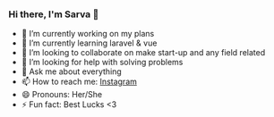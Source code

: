 ### Hi there, I'm Sarva 👋

- 🔭 I’m currently working on my plans
- 🌱 I’m currently learning laravel & vue
- 👯 I’m looking to collaborate on make start-up and any field related
- 🤔 I’m looking for help with solving problems
- 💬 Ask me about everything
- 📫 How to reach me: [Instagram](https://www.instagram.com/adesarva/)
- 😄 Pronouns: Her/She
- ⚡ Fun fact: Best Lucks <3
